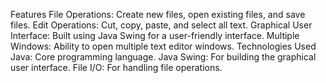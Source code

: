 Features
File Operations: Create new files, open existing files, and save files.
Edit Operations: Cut, copy, paste, and select all text.
Graphical User Interface: Built using Java Swing for a user-friendly interface.
Multiple Windows: Ability to open multiple text editor windows.
Technologies Used
Java: Core programming language.
Java Swing: For building the graphical user interface.
File I/O: For handling file operations.
